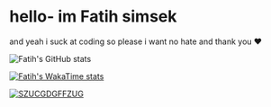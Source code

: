 # hello- im Fatih simsek 

and yeah i suck at coding so please i want no hate and thank you ❤️


![Fatih's GitHub stats](https://github-readme-stats.vercel.app/api?username=Fatih5252&show_icons=true&theme=onedark)

[![Fatih's WakaTime stats](https://github-readme-stats.vercel.app/api/wakatime?username=fatih5252)](https://github.com/anuraghazra/github-readme-stats)

[![SZUCGDGFFZUG](https://github-readme-stats.vercel.app/api/top-langs?username=Fatih5252&show_icons=true&theme=dark&title_color=ffffff&text_color=ffffff&locale=en&layout=compact)](https://github.com/anuraghazra/github-readme-stats)
